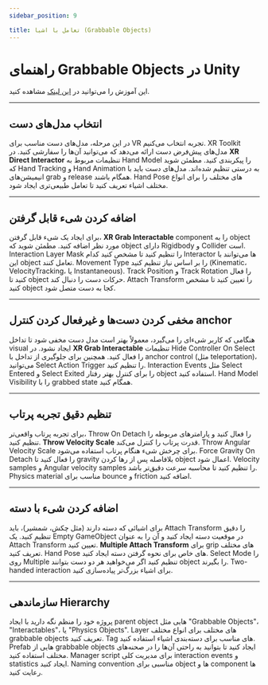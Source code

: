 ```yaml
---
sidebar_position: 9

title: تعامل با اشیا (Grabbable Objects)
---
```


# راهنمای Grabbable Objects در Unity

این آموزش را می‌توانید در [این لینک](https://learn.unity.com/pathway/vr-development/unit/vr-basics/tutorial/grabbable-objects?version=2022.3) مشاهده کنید.

---

## انتخاب مدل‌های دست

در این مرحله، مدل‌های دست مناسب برای VR تجربه انتخاب می‌کنیم. XR Toolkit مدل‌های پیش‌فرض دست ارائه می‌دهد که می‌توانید آن‌ها را سفارشی کنید. در **XR Direct Interactor** تنظیمات مربوط به Hand Model را پیکربندی کنید. مطمئن شوید که Hand Tracking و Hand Animation به درستی تنظیم شده‌اند. مدل‌های دست باید با انیمیشن‌های grab و release همگام باشند. Hand Pose های مختلف را برای انواع مختلف اشیاء تعریف کنید تا تعامل طبیعی‌تری ایجاد شود.

---

## اضافه کردن شیء قابل گرفتن

برای ایجاد یک شیء قابل گرفتن، **XR Grab Interactable** component را به object مورد نظر اضافه کنید. مطمئن شوید که object دارای Rigidbody و Collider است. Interaction Layer Mask را تنظیم کنید تا مشخص کنید کدام Interactor ها می‌توانند با این object تعامل کنند. Movement Type را بر اساس نیاز تنظیم کنید (Kinematic، VelocityTracking، یا Instantaneous). Track Position و Track Rotation را فعال کنید تا object حرکات دست را دنبال کند. Attach Transform را تعیین کنید تا مشخص کنید object کجا به دست متصل شود.

---

## مخفی کردن دست‌ها و غیرفعال کردن کنترل anchor

هنگامی که کاربر شیء‌ای را می‌گیرد، معمولاً بهتر است مدل دست مخفی شود تا تداخل visual ایجاد نشود. در **XR Grab Interactable** تنظیمات Hide Controller On Select را فعال کنید. همچنین برای جلوگیری از تداخل با anchor control (مثل teleportation)، می‌توانید Select Action Trigger را تنظیم کنید. Interaction Events مثل Select Entered و Select Exited را برای کنترل بهتر رفتار object استفاده کنید. Hand Model Visibility را با grabbed state همگام کنید.

---

## تنظیم دقیق تجربه پرتاب

برای تجربه پرتاب واقعی‌تر، Throw On Detach را فعال کنید و پارامترهای مربوطه را تنظیم کنید. **Throw Velocity Scale** قدرت پرتاب را کنترل می‌کند. Throw Angular Velocity Scale برای چرخش شیء هنگام پرتاب استفاده می‌شود. Force Gravity On Detach را فعال کنید تا gravity بلافاصله پس از رها کردن object اعمال شود. Velocity samples و Angular velocity samples را تنظیم کنید تا محاسبه سرعت دقیق‌تر باشد. Physics material مناسب برای bounce و friction اضافه کنید.

---

## اضافه کردن شیء با دسته

برای اشیائی که دسته دارند (مثل چکش، شمشیر)، باید Attach Transform را دقیق تنظیم کنید. یک Empty GameObject در موقعیت دسته ایجاد کنید و آن را به عنوان Attach Transform تعیین کنید. **Multiple Attach Transform** برای grip های مختلف تعریف کنید. Hand Pose های خاص برای نحوه گرفتن دسته ایجاد کنید. Select Mode را روی Multiple تنظیم کنید اگر می‌خواهید هر دو دست بتوانند object را بگیرند. Two-handed interaction برای اشیاء بزرگ‌تر پیاده‌سازی کنید.

---

## سازماندهی Hierarchy

پروژه خود را منظم نگه دارید با ایجاد parent object هایی مثل "Grabbable Objects"، "Interactables"، یا "Physics Objects". Layer های مختلف برای انواع مختلف grabbable objects تعریف کنید. Tag های مناسب برای دسته‌بندی اشیاء استفاده کنید. Prefab هایی از grabbable objects ایجاد کنید تا بتوانید به راحتی آن‌ها را در صحنه‌های مختلف استفاده کنید. Manager script برای مدیریت کلی interaction events و statistics ایجاد کنید. Naming convention مناسبی برای object ها و component ها رعایت کنید.
